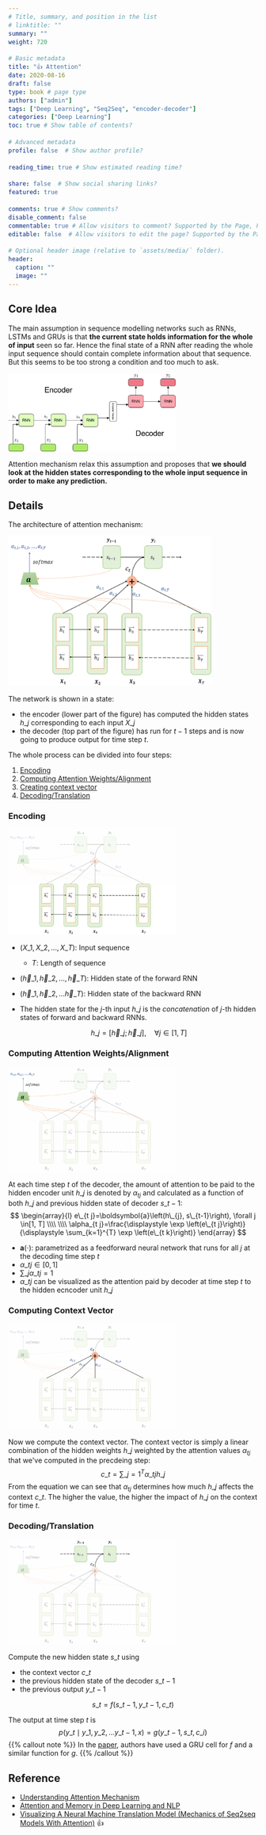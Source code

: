 ```yaml
---
# Title, summary, and position in the list
# linktitle: ""
summary: ""
weight: 720

# Basic metadata
title: "👍 Attention"
date: 2020-08-16
draft: false
type: book # page type
authors: ["admin"]
tags: ["Deep Learning", "Seq2Seq", "encoder-decoder"]
categories: ["Deep Learning"]
toc: true # Show table of contents?

# Advanced metadata
profile: false  # Show author profile?

reading_time: true # Show estimated reading time?

share: false  # Show social sharing links?
featured: true

comments: true # Show comments?
disable_comment: false
commentable: true # Allow visitors to comment? Supported by the Page, Post, and Docs content types.
editable: false  # Allow visitors to edit the page? Supported by the Page, Post, and Docs content types.

# Optional header image (relative to `assets/media/` folder).
header:
  caption: ""
  image: ""
---
```


## Core Idea

The main assumption in sequence modelling networks such as RNNs, LSTMs and GRUs is that **the current state holds information for the whole of input** seen so far. Hence the final state of a RNN after reading the whole input sequence should contain complete information about that sequence. But this seems to be too strong a condition and too much to ask.

<img src="https://raw.githubusercontent.com/EckoTan0804/upic-repo/master/uPic/1*1JcHGUU7rFgtXC_mydUA_Q.jpeg" alt="Image for post" style="zoom: 33%;" />



Attention mechanism relax this assumption and proposes that **we should look at the hidden states corresponding to the whole input sequence in order to make any prediction.**



## Details

The architecture of attention mechanism:

<img src="https://raw.githubusercontent.com/EckoTan0804/upic-repo/master/uPic/1*e5665dfyxLDgZzKmrZ8Y0Q.png" alt="Image for post" style="zoom: 40%;" />

The network is shown in a state: 

- the encoder (lower part of the figure) has computed the hidden states $h\_j$ corresponding to each input $X\_j$ 
- the decoder (top part of the figure) has run for $t-1$ steps and is now going to produce output for time step $t$.

The whole process can be divided into four steps:

1. [Encoding](#encoding)
2. [Computing Attention Weights/Alignment](#computing-attention-weightsalignment)
3. [Creating context vector](#creating-context-vector)
4. [Decoding/Translation](#decodingtranslation)

### Encoding

<img src="https://raw.githubusercontent.com/EckoTan0804/upic-repo/master/uPic/1*_hL6bQGbYGSJ4E-PgF4UfA.png" alt="Image for post" style="zoom:33%;" />



- $(X\_1, X\_2, \dots, X\_T)$: Input sequence

  - $T$: Length of sequence

- $(\overrightarrow{h}\_{1}, \overrightarrow{h}\_{2}, \dots, \overrightarrow{h}\_{T})$: Hidden state of the forward RNN

- $(\overleftarrow{h}\_{1}, \overleftarrow{h}\_{2}, \ldots \overleftarrow{h}\_{T})$: Hidden state of the backward RNN

- The hidden state for the $j$-th input $h\_j$ is the *concatenation* of $j$-th hidden states of forward and backward RNNs.

  $$
  h\_{j}=\left[\overrightarrow{h}\_{j} ; \overleftarrow{h}\_{j}\right], \quad \forall j \in[1, T]
  $$

### Computing Attention Weights/Alignment

<img src="https://raw.githubusercontent.com/EckoTan0804/upic-repo/master/uPic/1*jiJmd9ako4eBBkEf0igTHA.png" alt="Image for post" style="zoom:33%;" />



At each time step $t$ of the decoder, the amount of attention to be paid to the hidden encoder unit $h\_j$ is denoted by $\alpha_{tj}$ and calculated as a function of both $h\_j$ and previous hidden state of decoder $s\_{t-1}$:
$$
\begin{array}{l}
e\_{t j}=\boldsymbol{a}\left(h\_{j}, s\_{t-1}\right), \forall j \in[1, T] \\\\ \\\\
\alpha_{t j}=\frac{\displaystyle \exp \left(e\_{t j}\right)}{\displaystyle \sum_{k=1}^{T} \exp \left(e\_{t k}\right)}
\end{array}
$$

- $\boldsymbol{a}(\cdot)$: parametrized as a feedforward neural network that runs for all $j$ at the decoding time step $t$
- $\alpha\_{tj} \in [0, 1]$
- $\displaystyle \sum\_j \alpha\_{tj} = 1$
- $\alpha\_{tj}$ can be visualized as the attention paid by decoder at time step $t$ to the hidden ecncoder unit $h\_j$

### Computing Context Vector

<img src="https://raw.githubusercontent.com/EckoTan0804/upic-repo/master/uPic/1*Y78e7OLg9A4LAg3_4bRUGA.png" alt="Image for post" style="zoom:33%;" />



Now we compute the context vector. The context vector is simply a linear combination of the hidden weights $h\_j$ weighted by the attention values $\alpha_{tj}$ that we've computed in the precdeing step:
$$
c\_t = \sum\_{j=1}^T \alpha\_{tj}h\_j
$$
From the equation we can see that $\alpha_{tj}$ determines how much $h\_j$ affects the context $c\_t$. The higher the value, the higher the impact of $h\_j$ on the context for time $t$.

### Decoding/Translation

<img src="https://raw.githubusercontent.com/EckoTan0804/upic-repo/master/uPic/1*uIiUT02LY8aa5Qj4rUZ8Uw.png" alt="Image for post" style="zoom:33%;" />

Compute the new hidden state $s\_t$ using

- the context vector $c\_t$
- the previous hidden state of the decoder $s\_{t-1}$
- the previous output $y\_{t-1}$

$$
s\_{t}=f\left(s\_{t-1}, y\_{t-1}, c\_{t}\right)
$$

The output at time step $t$ is
$$
p\left(y\_{t} \mid y\_{1}, y\_{2}, \ldots y\_{t-1}, x\right)=g\left(y\_{t-1}, s\_{t}, c\_{i}\right)
$$
{{% callout note %}}
In the [paper](https://arxiv.org/pdf/1409.0473.pdf), authors have used a GRU cell for $f$ and a similar function for $g$.
{{% /callout %}}

## Reference

- [Understanding Attention Mechanism](https://medium.com/@shashank7.iitd/understanding-attention-mechanism-35ff53fc328e)
- [Attention and Memory in Deep Learning and NLP](http://www.wildml.com/2016/01/attention-and-memory-in-deep-learning-and-nlp/)
- [Visualizing A Neural Machine Translation Model (Mechanics of Seq2seq Models With Attention)](https://jalammar.github.io/visualizing-neural-machine-translation-mechanics-of-seq2seq-models-with-attention/) 👍



